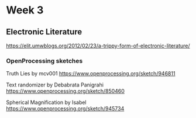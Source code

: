 # Week 3

## Electronic Literature

https://elit.umwblogs.org/2012/02/23/a-trippy-form-of-electronic-literature/

### OpenProcessing sketches
Truth Lies by mcv001 https://www.openprocessing.org/sketch/946811

Text randomizer by Debabrata Panigrahi https://www.openprocessing.org/sketch/850460

Spherical Magnification by Isabel https://www.openprocessing.org/sketch/945734
